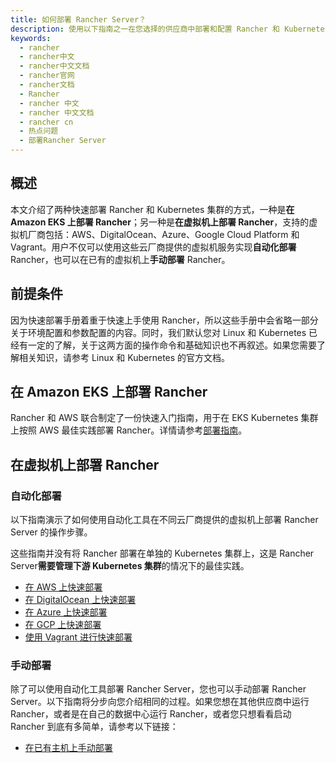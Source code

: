 ```yaml
---
title: 如何部署 Rancher Server？
description: 使用以下指南之一在您选择的供应商中部署和配置 Rancher 和 Kubernetes 集群。在 AWS 上快速部署、在 DigitalOcean 上快速部署、在 Azure 上快速部署、在 GCP 上快速部署、使用 Vagrant 进行快速部署、在已有主机上手动部署。
keywords:
  - rancher
  - rancher中文
  - rancher中文文档
  - rancher官网
  - rancher文档
  - Rancher
  - rancher 中文
  - rancher 中文文档
  - rancher cn
  - 热点问题
  - 部署Rancher Server
---
```


## 概述

本文介绍了两种快速部署 Rancher 和 Kubernetes 集群的方式，一种是**在 Amazon EKS 上部署 Rancher**；另一种是**在虚拟机上部署 Rancher**，支持的虚拟机厂商包括：AWS、DigitalOcean、Azure、Google Cloud Platform 和 Vagrant。用户不仅可以使用这些云厂商提供的虚拟机服务实现**自动化部署** Rancher，也可以在已有的虚拟机上**手动部署** Rancher。

## 前提条件

因为快速部署手册着重于快速上手使用 Rancher，所以这些手册中会省略一部分关于环境配置和参数配置的内容。同时，我们默认您对 Linux 和 Kubernetes 已经有一定的了解，关于这两方面的操作命令和基础知识也不再叙述。如果您需要了解相关知识，请参考 Linux 和 Kubernetes 的官方文档。

## 在 Amazon EKS 上部署 Rancher

Rancher 和 AWS 联合制定了一份快速入门指南，用于在 EKS Kubernetes 集群上按照 AWS 最佳实践部署 Rancher。详情请参考[部署指南](https://aws-quickstart.github.io/quickstart-eks-rancher/)。

## 在虚拟机上部署 Rancher

### 自动化部署

以下指南演示了如何使用自动化工具在不同云厂商提供的虚拟机上部署 Rancher Server 的操作步骤。

这些指南并没有将 Rancher 部署在单独的 Kubernetes 集群上，这是 Rancher Server**需要管理下游 Kubernetes 集群**的情况下的最佳实践。

- [在 AWS 上快速部署](/docs/rancher2.5/quick-start-guide/deployment/amazon-aws-qs/_index)
- [在 DigitalOcean 上快速部署](/docs/rancher2.5/quick-start-guide/deployment/digital-ocean-qs/_index)
- [在 Azure 上快速部署](/docs/rancher2.5/quick-start-guide/deployment/microsoft-azure-qs/_index)
- [在 GCP 上快速部署](/docs/rancher2.5/quick-start-guide/deployment/google-gcp-qs/_index)
- [使用 Vagrant 进行快速部署](/docs/rancher2.5/quick-start-guide/deployment/quickstart-vagrant/_index)

### 手动部署

除了可以使用自动化工具部署 Rancher Server，您也可以手动部署 Rancher Server。以下指南将分步向您介绍相同的过程。如果您想在其他供应商中运行 Rancher，或者是在自己的数据中心运行 Rancher，或者您只想看看启动 Rancher 到底有多简单，请参考以下链接：

- [在已有主机上手动部署](/docs/rancher2.5/quick-start-guide/deployment/quickstart-manual-setup/_index)
